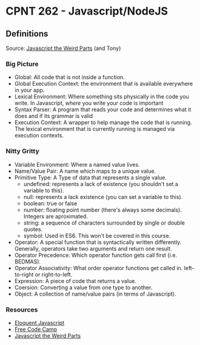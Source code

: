 # CPNT 262 - Javascript/NodeJS
## Definitions
Source: [Javascript the Weird Parts](https://www.youtube.com/watch?v=Bv_5Zv5c-Ts) (and Tony)
### Big Picture
- Global: All code that is not inside a function. 
- Global Execution Context: the environment that is available everywhere in your app.
- Lexical Environment: Where something sits physically in the code you write. In Javascript, *where* you write your code is important
- Syntax Parser: A program that reads your code and determines what it does and if its grammar is valid
- Execution Context: A wrapper to help manage the code that is running. The lexical environment that is currently running is managed via execution contexts.

### Nitty Gritty
- Variable Environment: Where a named value lives.
- Name/Value Pair: A name which maps to a unique value.
- Primitive Type: A Type of data that represents a single value.
  - undefined: represents a lack of existence (you shouldn't set a variable to this).
  - null: represents a lack existence (you can set a variable to this).
  - boolean: true or false
  - number: floating point number (there's always some decimals). Integers are aproximated.
  - string: a sequence of characters surrounded by single or double quotes.
  - symbol: Used in ES6. This won't be covered in this course.
- Operator: A special function that is syntactically written differently. Generally, operators take two arguments and return one result.
- Operator Precedence: Which operator function gets call first (i.e. BEDMAS).
- Operator Associativity: What order operator functions get called in. left-to-right or right-to-left.
- Expression: A piece of code that returns a value.
- Coersion: Converting a value from one type to another. 
- Object: A collection of name/value pairs (in terms of Javascript).

### Resources
- [Eloquent Javascript](https://eloquentjavascript.net/)
- [Free Code Camp](https://www.freecodecamp.org/learn)
- [Javascript the Weird Parts](https://www.youtube.com/watch?v=Bv_5Zv5c-Ts)